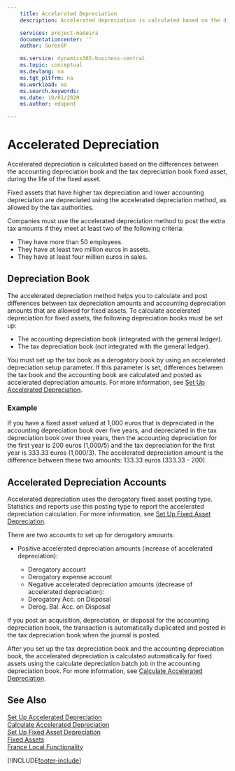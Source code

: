 ```yaml
---
    title: Accelerated Depreciation
    description: Accelerated depreciation is calculated based on the differences between the accounting depreciation book and the tax depreciation book fixed asset, during the life of the fixed asset.

    services: project-madeira 
    documentationcenter: ''
    author: SorenGP

    ms.service: dynamics365-business-central
    ms.topic: conceptual
    ms.devlang: na
    ms.tgt_pltfrm: na
    ms.workload: na
    ms.search.keywords:
    ms.date: 10/01/2020
    ms.author: edupont

---
```

# Accelerated Depreciation
Accelerated depreciation is calculated based on the differences between the accounting depreciation book and the tax depreciation book fixed asset, during the life of the fixed asset.  

Fixed assets that have higher tax depreciation and lower accounting depreciation are depreciated using the accelerated depreciation method, as allowed by the tax authorities.  

Companies must use the accelerated depreciation method to post the extra tax amounts if they meet at least two of the following criteria:  

- They have more than 50 employees.  
- They have at least two million euros in assets.  
- They have at least four million euros in sales.  

## Depreciation Book  
The accelerated depreciation method helps you to calculate and post differences between tax depreciation amounts and accounting depreciation amounts that are allowed for fixed assets. To calculate accelerated depreciation for fixed assets, the following depreciation books must be set up:  

- The accounting depreciation book (integrated with the general ledger).  
- The tax depreciation book (not integrated with the general ledger).  

You must set up the tax book as a derogatory book by using an accelerated depreciation setup parameter. If this parameter is set, differences between the tax book and the accounting book are calculated and posted as accelerated depreciation amounts. For more information, see [Set Up Accelerated Depreciation](how-to-set-up-accelerated-depreciation.md).  

### Example  
 If you have a fixed asset valued at 1,000 euros that is depreciated in the accounting depreciation book over five years, and depreciated in the tax depreciation book over three years, then the accounting depreciation for the first year is 200 euros (1,000/5) and the tax depreciation for the first year is 333.33 euros (1,000/3). The accelerated depreciation amount is the difference between these two amounts: 133.33 euros (333.33 - 200).  

## Accelerated Depreciation Accounts  
Accelerated depreciation uses the derogatory fixed asset posting type. Statistics and reports use this posting type to report the accelerated depreciation calculation. For more information, see [Set Up Fixed Asset Depreciation](../../fa-how-setup-depreciation.md).  

There are two accounts to set up for derogatory amounts:  

- Positive accelerated depreciation amounts (increase of accelerated depreciation):  

    - Derogatory account  
    - Derogatory expense account  
    - Negative accelerated depreciation amounts (decrease of accelerated depreciation):  
    - Derogatory Acc. on Disposal  
    - Derog. Bal. Acc. on Disposal  

If you post an acquisition, depreciation, or disposal for the accounting depreciation book, the transaction is automatically duplicated and posted in the tax depreciation book when the journal is posted.  

After you set up the tax depreciation book and the accounting depreciation book, the accelerated depreciation is calculated automatically for fixed assets using the calculate depreciation batch job in the accounting depreciation book. For more information, see [Calculate Accelerated Depreciation](how-to-calculate-accelerated-depreciation.md).  

## See Also  
 [Set Up Accelerated Depreciation](how-to-set-up-accelerated-depreciation.md)   
 [Calculate Accelerated Depreciation](how-to-calculate-accelerated-depreciation.md)   
 [Set Up Fixed Asset Depreciation](../../fa-how-setup-depreciation.md)   
[Fixed Assets](../../fa-manage.md)  
 [France Local Functionality](france-local-functionality.md)


[!INCLUDE[footer-include](../../includes/footer-banner.md)]